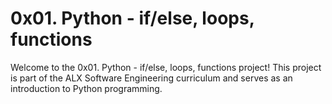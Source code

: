 # 0x01. Python - if/else, loops, functions

Welcome to the 0x01. Python - if/else, loops, functions project! This project is part of the ALX Software Engineering curriculum and serves as an introduction to Python programming.

